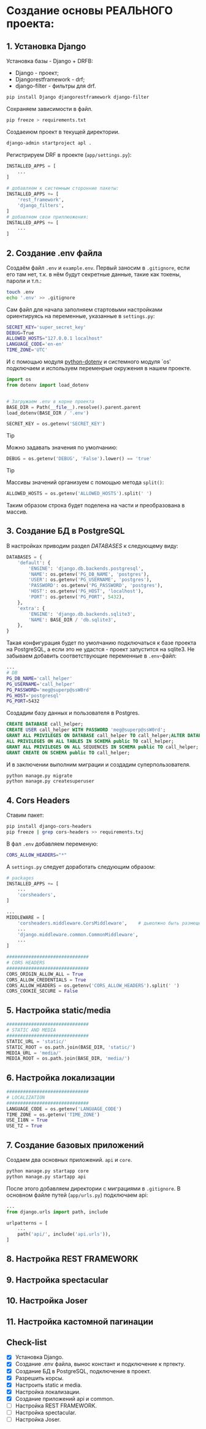 # Создание основы РЕАЛЬНОГО проекта:
## 1. Установка Django
Установка базы - Django + DRFB:
- Django - проект;
- Djangorestframework - drf;
- django-filter - фильтры для drf.
```bash
pip install Django djangorestframework django-filter
```
Сохраняем зависимости в файл.
```bash
pip freeze > requirements.txt
```
Создаеиюм проект в текущей директории.
```bash
django-admin startproject apl .
```
Регистрируем DRF в проекте (`app/settings.py`):
```python
INSTALLED_APPS = [
    ...
]

# добавляем к системным сторонние пакеты:
INSTALLED_APPS += [
    'rest_framework',
    'django_filters',
]
# добавляем свои приллюожения:
INSTALLED_APPS += [
    ...
]
```

## 2. Создание .env файла
Создаём файл `.env` и `example.env`. Первый заносим в `.gitignore`, если его там нет, т.к. в нём будут секретные данные, такие как токены, пароли и т.п.:

```bash
touch .env
echo '.env' >> .gitignore
```
Сам файл для начала заполняем стартовыми настройками ориентируясь на переменные, указанные в `settings.py`:
```bash
SECRET_KEY='super_secret_key'
DEBUG=True
ALLOWED_HOSTS="127.0.0.1 localhost"
LANGUAGE_CODE='en-en'
TIME_ZONE='UTC'
```
И с помощью модуля [python-dotenv](https://pypi.org/project/python-dotenv/) и системного модуля `os' подключаем и используем переменрые окружения в нашем проекте.
```python
import os
from dotenv import load_dotenv


# Загружаем .env в корне проекта
BASE_DIR = Path(__file__).resolve().parent.parent
load_dotenv(BASE_DIR / '.env')

SECRET_KEY = os.getenv('SECRET_KEY')
```
> [!TIP]
> Можно задавать значения по умолчанию:
> ```python
> DEBUG = os.getenv('DEBUG', 'False').lower() == 'true'
> ```

> [!TIP]
> Массивы значений организуем с помощью метода `split()`:
> ```python
> ALLOWED_HOSTS = os.getenv('ALLOWED_HOSTS').split(' ')
> ```
> Таким образом строка будет поделена на части и преобразована в массив.
## 3. Создание БД в PostgreSQL
В настройках приводим раздел _DATABASES_ к следующему виду:
```python
DATABASES = {
    'default': {
        'ENGINE': 'django.db.backends.postgresql',
        'NAME': os.getenv('PG_DB_NAME', 'postgres'),
        'USER': os.getenv('PG_USERNAME', 'postgres'),
        'PASSWORD': os.getenv('PG_PASSWORD', 'postgres'),
        'HOST': os.getenv('PG_HOST', 'localhost'),
        'PORT': os.getenv('PG_PORT', 5432),
    },
    'extra': {
        'ENGINE': 'django.db.backends.sqlite3',
        'NAME': BASE_DIR / 'db.sqlite3',
    },
}
```
Такая конфигурация будет по умолчанию подключаться к базе проекта на PostgreSQL, а если это не удастся - проект запустится на sqlite3.
Не забываем добавить соответствующие переменные в `.env`-файл:
```bash
...
# DB
PG_DB_NAME='call_helper'
PG_USERNAME='call_helper'
PG_PASSWORD='meg@superp@ssW0rd'
PG_HOST='postgresql'
PG_PORT=5432
```
Создадим базу данных и пользователя в Postgres.
```sql
CREATE DATABASE call_helper;
CREATE USER call_helper WITH PASSWORD 'meg@superp@ssW0rd';
GRANT ALL PRIVILEGES ON DATABASE call_helper TO call_helper;ALTER DATABASE call_helper OWNER TO call_helper;
ALL PRIVILEGES ON ALL TABLES IN SCHEMA public TO call_helper;
GRANT ALL PRIVILEGES ON ALL SEQUENCES IN SCHEMA public TO call_helper;
GRANT CREATE ON SCHEMA public TO call_helper;
```
И в заключении выполним миграции и создадим суперпользователя.
```bash
python manage.py migrate
python manage.py createsuperuser
```
## 4. Cors Headers
Ставим пакет:
```bash
pip install django-cors-headers
pip freeze | grep cors-headers >> requirements.txj
```
В фал `.env` добавляем переменую:
```bash
CORS_ALLOW_HEADERS="*"
```
А `settings.py` следует доработать следующим образом:
```python
# packages
INSTALLED_APPS += [
    ...
    'corsheaders',
]

...
MIDDLEWARE = [
    'corsheaders.middleware.CorsMiddleware',    # дьюолжно быть размещено перед CommonMiddleware и подобным
    ...
    'django.middleware.common.CommonMiddleware',
    ...
]

##############################
# CORS HEADERS
##############################
CORS_ORIGIN_ALLOW_ALL = True
CORS_ALLOW_CREDENTIALS = True
CORS_ALLOW_HEADERS = os.getenv('CORS_ALLOW_HEADERS').split(' ')
CORS_COOKIE_SECURE = False
```
## 5. Настройка static/media
```python
##############################
# STATIC AND MEDIA
##############################
STATIC_URL = 'static/'
STATIC_ROOT = os.path.join(BASE_DIR, 'static/')
MEDIA_URL = 'media/'
MEDIA_ROOT = os.path.join(BASE_DIR, 'media/')
```
## 6. Настройка локализации
```python
##############################
# LOCALIZATION
##############################
LANGUAGE_CODE = os.getenv('LANGUAGE_CODE')
TIME_ZONE = os.getenv('TIME_ZONE')
USE_I18N = True
USE_TZ = True
```
## 7. Создание базовых приложений
Создаем два основных приложений. `api` и `core`.
```bash
python manage.py startapp core
python manage.py startapp api
```
После этого добавляем директории с миграциями в `.gitignore`.
В основном файле путей (`app/urls.py`) подключаем api:
```python
...
from django.urls import path, include

urlpatterns = [
    ...
    path('api/', include('api.urls')),
]
```
## 8. Настройка REST FRAMEWORK
## 9. Настройка spectacular
## 10. Настройка Joser
## 11. Настройка кастомной пагинации

## Check-list
- [x] Установка Django.
- [x] Создание .env файла, вынос констант и подключение к пртекту.
- [x] Создание БД в PostgreSQL, подключение в проект.
- [x] Разрешить корсы.
- [x] Настроить static и media.
- [x] Настройка локализации.
- [x] Создание приложений api и common.
- [ ] Настройка REST FRAMEWORK.
- [ ] Настройка spectacular.
- [ ] Настройка Joser.

